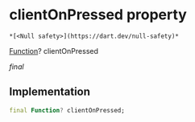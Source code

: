 


# clientOnPressed property




    *[<Null safety>](https://dart.dev/null-safety)*


[Function](https://api.flutter.dev/flutter/dart-core/Function-class.html)? clientOnPressed
  
_final_






## Implementation

```dart
final Function? clientOnPressed;


```







